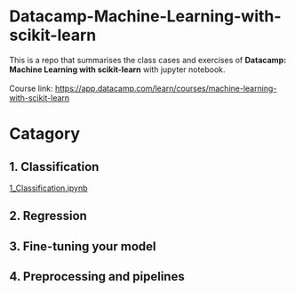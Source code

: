# Datacamp-Machine-Learning-with-scikit-learn
This is a repo that summarises the class cases and exercises of **Datacamp: Machine Learning with scikit-learn** with jupyter notebook.<br><br>
Course link: https://app.datacamp.com/learn/courses/machine-learning-with-scikit-learn<br>

# Catagory
## 1. Classification
[1_Classification.ipynb](1_Classification.ipynb)
## 2. Regression
## 3. Fine-tuning your model
## 4. Preprocessing and pipelines
